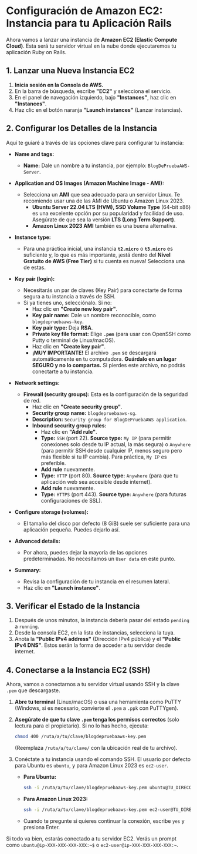 # Configuración de Amazon EC2: Instancia para tu Aplicación Rails

Ahora vamos a lanzar una instancia de **Amazon EC2 (Elastic Compute Cloud)**. Esta será tu servidor virtual en la nube donde ejecutaremos tu aplicación Ruby on Rails.

## 1. Lanzar una Nueva Instancia EC2

1. **Inicia sesión en la Consola de AWS.**
2. En la barra de búsqueda, escribe **"EC2"** y selecciona el servicio.
3. En el panel de navegación izquierdo, bajo **"Instances"**, haz clic en **"Instances"**.
4. Haz clic en el botón naranja **"Launch instances"** (Lanzar instancias).

## 2. Configurar los Detalles de la Instancia

Aquí te guiaré a través de las opciones clave para configurar tu instancia:

- **Name and tags:**

  - **Name:** Dale un nombre a tu instancia, por ejemplo: `BlogDePruebaAWS-Server`.

- **Application and OS Images (Amazon Machine Image - AMI):**

  - Selecciona un **AMI** que sea adecuado para un servidor Linux. Te recomiendo usar una de las AMI de Ubuntu o Amazon Linux 2023.
    - **Ubuntu Server 22.04 LTS (HVM), SSD Volume Type** (64-bit x86) es una excelente opción por su popularidad y facilidad de uso. Asegúrate de que sea la versión **LTS (Long Term Support)**.
    - **Amazon Linux 2023 AMI** también es una buena alternativa.

- **Instance type:**

  - Para una práctica inicial, una instancia **`t2.micro`** o **`t3.micro`** es suficiente y, lo que es más importante, ¡está dentro del **Nivel Gratuito de AWS (Free Tier)** si tu cuenta es nueva\! Selecciona una de estas.

- **Key pair (login):**

  - Necesitarás un par de claves (Key Pair) para conectarte de forma segura a tu instancia a través de SSH.
  - Si ya tienes uno, selecciónalo. Si no:
    - Haz clic en **"Create new key pair"**.
    - **Key pair name:** Dale un nombre reconocible, como `blogdepruebaaws-key`.
    - **Key pair type:** Deja **RSA**.
    - **Private key file format:** Elige **`.pem`** (para usar con OpenSSH como Putty o terminal de Linux/macOS).
    - Haz clic en **"Create key pair"**.
    - **¡MUY IMPORTANTE\!** El archivo `.pem` se descargará automáticamente en tu computadora. **Guárdalo en un lugar SEGURO y no lo compartas.** Si pierdes este archivo, no podrás conectarte a tu instancia.

- **Network settings:**

  - **Firewall (security groups):** Esta es la configuración de la seguridad de red.
    - Haz clic en **"Create security group"**.
    - **Security group name:** `blogdepruebaaws-sg`.
    - **Description:** `Security group for BlogDePruebaAWS application`.
    - **Inbound security group rules:**
      - Haz clic en **"Add rule"**.
      - **Type:** `SSH` (port 22). **Source type:** `My IP` (para permitir conexiones solo desde tu IP actual, la más segura) o `Anywhere` (para permitir SSH desde cualquier IP, menos seguro pero más flexible si tu IP cambia). Para práctica, `My IP` es preferible.
      - **Add rule** nuevamente.
      - **Type:** `HTTP` (port 80). **Source type:** `Anywhere` (para que tu aplicación web sea accesible desde internet).
      - **Add rule** nuevamente.
      - **Type:** `HTTPS` (port 443). **Source type:** `Anywhere` (para futuras configuraciones de SSL).

- **Configure storage (volumes):**

  - El tamaño del disco por defecto (8 GiB) suele ser suficiente para una aplicación pequeña. Puedes dejarlo así.

- **Advanced details:**

  - Por ahora, puedes dejar la mayoría de las opciones predeterminadas. No necesitamos un `User data` en este punto.

- **Summary:**

  - Revisa la configuración de tu instancia en el resumen lateral.
  - Haz clic en **"Launch instance"**.

## 3. Verificar el Estado de la Instancia

1. Después de unos minutos, la instancia debería pasar del estado `pending` a `running`.
2. Desde la consola EC2, en la lista de instancias, selecciona la tuya.
3. Anota la **"Public IPv4 address"** (Dirección IPv4 pública) y el **"Public IPv4 DNS"**. Estos serán la forma de acceder a tu servidor desde internet.

## 4. Conectarse a la Instancia EC2 (SSH)

Ahora, vamos a conectarnos a tu servidor virtual usando SSH y la clave `.pem` que descargaste.

1. **Abre tu terminal** (Linux/macOS) o usa una herramienta como PuTTY (Windows, si es necesario, convierte el `.pem` a `.ppk` con PuTTYgen).

2. **Asegúrate de que tu clave `.pem` tenga los permisos correctos** (solo lectura para el propietario). Si no lo has hecho, ejecuta:

   ```bash
   chmod 400 /ruta/a/tu/clave/blogdepruebaaws-key.pem
   ```

   (Reemplaza `/ruta/a/tu/clave/` con la ubicación real de tu archivo).

3. Conéctate a tu instancia usando el comando SSH. El usuario por defecto para Ubuntu es `ubuntu`, y para Amazon Linux 2023 es `ec2-user`.

   - **Para Ubuntu:**
     ```bash
     ssh -i /ruta/a/tu/clave/blogdepruebaaws-key.pem ubuntu@TU_DIRECCION_IP_PUBLICA_EC2
     ```
   - **Para Amazon Linux 2023:**
     ```bash
     ssh -i /ruta/a/tu/clave/blogdepruebaaws-key.pem ec2-user@TU_DIRECCION_IP_PUBLICA_EC2
     ```
   - Cuando te pregunte si quieres continuar la conexión, escribe `yes` y presiona Enter.

Si todo va bien, estarás conectado a tu servidor EC2. Verás un prompt como `ubuntu@ip-XXX-XXX-XXX-XXX:~$` o `ec2-user@ip-XXX-XXX-XXX-XXX:~`.

